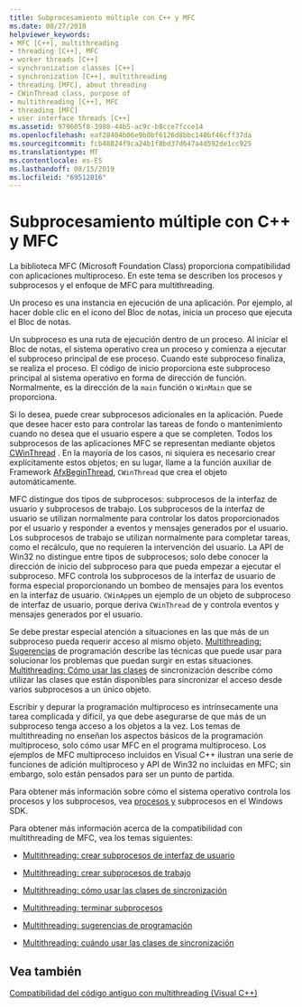 ```yaml
---
title: Subprocesamiento múltiple con C++ y MFC
ms.date: 08/27/2018
helpviewer_keywords:
- MFC [C++], multithreading
- threading [C++], MFC
- worker threads [C++]
- synchronization classes [C++]
- synchronization [C++], multithreading
- threading [MFC], about threading
- CWinThread class, purpose of
- multithreading [C++], MFC
- threading [MFC]
- user interface threads [C++]
ms.assetid: 979605f8-3988-44b5-ac9c-b8cce7fcce14
ms.openlocfilehash: eaf28404b06e9b0bf6126d8bbc140bf46cff37da
ms.sourcegitcommit: fcb48824f9ca24b1f8bd37d647a4d592de1cc925
ms.translationtype: MT
ms.contentlocale: es-ES
ms.lasthandoff: 08/15/2019
ms.locfileid: "69512016"
---
```

# <a name="multithreading-with-c-and-mfc"></a>Subprocesamiento múltiple con C++ y MFC

La biblioteca MFC (Microsoft Foundation Class) proporciona compatibilidad con aplicaciones multiproceso. En este tema se describen los procesos y subprocesos y el enfoque de MFC para multithreading.

Un proceso es una instancia en ejecución de una aplicación. Por ejemplo, al hacer doble clic en el icono del Bloc de notas, inicia un proceso que ejecuta el Bloc de notas.

Un subproceso es una ruta de ejecución dentro de un proceso. Al iniciar el Bloc de notas, el sistema operativo crea un proceso y comienza a ejecutar el subproceso principal de ese proceso. Cuando este subproceso finaliza, se realiza el proceso. El código de inicio proporciona este subproceso principal al sistema operativo en forma de dirección de función. Normalmente, es la dirección de la `main` función o `WinMain` que se proporciona.

Si lo desea, puede crear subprocesos adicionales en la aplicación. Puede que desee hacer esto para controlar las tareas de fondo o mantenimiento cuando no desea que el usuario espere a que se completen. Todos los subprocesos de las aplicaciones MFC se representan mediante objetos [CWinThread](../mfc/reference/cwinthread-class.md) . En la mayoría de los casos, ni siquiera es necesario crear explícitamente estos objetos; en su lugar, llame a la función auxiliar de Framework [AfxBeginThread](../mfc/reference/application-information-and-management.md#afxbeginthread), `CWinThread` que crea el objeto automáticamente.

MFC distingue dos tipos de subprocesos: subprocesos de la interfaz de usuario y subprocesos de trabajo. Los subprocesos de la interfaz de usuario se utilizan normalmente para controlar los datos proporcionados por el usuario y responder a eventos y mensajes generados por el usuario. Los subprocesos de trabajo se utilizan normalmente para completar tareas, como el recálculo, que no requieren la intervención del usuario. La API de Win32 no distingue entre tipos de subprocesos; solo debe conocer la dirección de inicio del subproceso para que pueda empezar a ejecutar el subproceso. MFC controla los subprocesos de la interfaz de usuario de forma especial proporcionando un bombeo de mensajes para los eventos en la interfaz de usuario. `CWinApp`es un ejemplo de un objeto de subproceso de interfaz de usuario, porque deriva `CWinThread` de y controla eventos y mensajes generados por el usuario.

Se debe prestar especial atención a situaciones en las que más de un subproceso pueda requerir acceso al mismo objeto. [Multithreading: Sugerencias](multithreading-programming-tips.md) de programación describe las técnicas que puede usar para solucionar los problemas que puedan surgir en estas situaciones. [Multithreading: Cómo usar las clases](multithreading-how-to-use-the-synchronization-classes.md) de sincronización describe cómo utilizar las clases que están disponibles para sincronizar el acceso desde varios subprocesos a un único objeto.

Escribir y depurar la programación multiproceso es intrínsecamente una tarea complicada y difícil, ya que debe asegurarse de que más de un subproceso tenga acceso a los objetos a la vez. Los temas de multithreading no enseñan los aspectos básicos de la programación multiproceso, solo cómo usar MFC en el programa multiproceso. Los ejemplos de MFC multiproceso incluidos en Visual C++ ilustran una serie de funciones de adición multiproceso y API de Win32 no incluidas en MFC; sin embargo, solo están pensados para ser un punto de partida.

Para obtener más información sobre cómo el sistema operativo controla los procesos y los subprocesos, vea [procesos y](/windows/win32/ProcThread/processes-and-threads) subprocesos en el Windows SDK.

Para obtener más información acerca de la compatibilidad con multithreading de MFC, vea los temas siguientes:

- [Multithreading: crear subprocesos de interfaz de usuario](multithreading-creating-user-interface-threads.md)

- [Multithreading: crear subprocesos de trabajo](multithreading-creating-worker-threads.md)

- [Multithreading: cómo usar las clases de sincronización](multithreading-how-to-use-the-synchronization-classes.md)

- [Multithreading: terminar subprocesos](multithreading-terminating-threads.md)

- [Multithreading: sugerencias de programación](multithreading-programming-tips.md)

- [Multithreading: cuándo usar las clases de sincronización](multithreading-when-to-use-the-synchronization-classes.md)

## <a name="see-also"></a>Vea también

[Compatibilidad del código antiguo con multithreading (Visual C++)](multithreading-support-for-older-code-visual-cpp.md)
